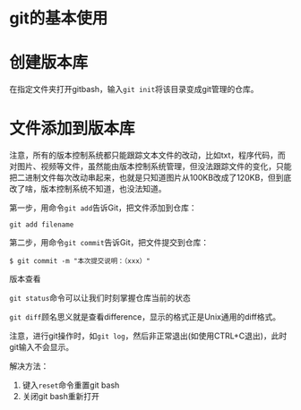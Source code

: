 # git的基本使用

# 创建版本库

在指定文件夹打开gitbash，输入`git init`将该目录变成git管理的仓库。

# 文件添加到版本库

注意，所有的版本控制系统都只能跟踪文本文件的改动，比如txt，程序代码，而对图片、视频等文件，虽然能由版本控制系统管理，但没法跟踪文件的变化，只能把二进制文件每次改动串起来，也就是只知道图片从100KB改成了120KB，但到底改了啥，版本控制系统不知道，也没法知道。

第一步，用命令`git add`告诉Git，把文件添加到仓库：

```
git add filename
```

第二步，用命令`git commit`告诉Git，把文件提交到仓库：

```
$ git commit -m "本次提交说明：（xxx）"
```



版本查看

`git status`命令可以让我们时刻掌握仓库当前的状态

`git diff`顾名思义就是查看difference，显示的格式正是Unix通用的diff格式。



注意，进行git操作时，如`git log`，然后非正常退出(如使用CTRL+C退出)，此时git输入不会显示。

解决方法：

1. 键入`reset`命令重置git bash
2. 关闭git bash重新打开